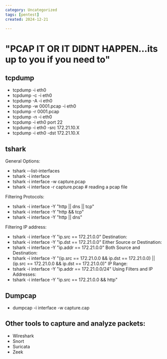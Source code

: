 ```yaml
---
category: Uncategorized
tags: [pentest]
created: 2024-12-21

---
```

# "PCAP IT OR IT DIDNT HAPPEN...its up to you if you need to"


## tcpdump

- tcpdump -i eth0
- tcpdump -c -i eth0
- tcpdump -A -i eth0
- tcpdump -w 0001.pcap -i eth0
- tcpdump -r 0001.pcap
- tcpdump -n -i eth0
- tcpdump -i eth0 port 22
- tcpdump -i eth0 -src 172.21.10.X
- tcpdump -i eth0 -dst 172.21.10.X


## tshark

General Options:
- tshark --list-interfaces
- tshark -i interface
- tshark -i interface -w capture.pcap
- tshark -i interface -r capture.pcap # reading a pcap file

Filtering Protocols:
- tshark -i interface -Y "http || dns || tcp"
- tshark -i interface -Y "http && tcp"
- tshark -i interface -Y "http || dns"

Filtering IP address:
- tshark -i interface -Y "ip.src == 172.21.0.0"
Destination: 
- tshark -i interface -Y "ip.dst == 172.21.0.0"
Either Source or Destination: 
- tshark -i interface -Y "ip.addr == 172.21.0.0"
Both Source and Destination: 
- tshark -i interface -Y "(ip.src == 172.21.0.0 && ip.dst == 172.21.0.0) || (ip.src == 172.21.0.0 && ip.dst == 172.21.0.0)"
IP Range:
- tshark -i interface -Y "ip.addr == 172.21.0.0/24"
Using Filters and IP Addresses: 
- tshark -i interface -Y "ip.src == 172.21.0.0 && http"

## Dumpcap
- dumpcap -i interface -w capture.cap

## Other tools to capture and analyze packets: 

- Wireshark
- Snort
- Suricata
- Zeek





